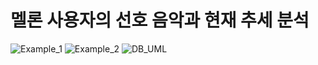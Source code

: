 # 멜론 사용자의 선호 음악과 현재 추세 분석

![Example_1](./example_1.png)
![Example_2](./example_2.png)
![DB_UML](./DB_UML.png)